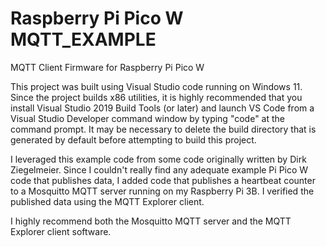 # Raspberry Pi Pico W MQTT_EXAMPLE
MQTT Client Firmware for Raspberry Pi Pico W

This project was built using Visual Studio code running on Windows 11.  Since the project builds x86 utilities, it is highly recommended that you install Visual Studio 2019 Build Tools (or later) and launch VS Code from a Visual Studio Developer command window by typing "code" at the command prompt.  It may be necessary to delete the build directory that is generated by default before attempting to build this project. 

I leveraged this example code from some code originally written by Dirk Ziegelmeier.  Since I couldn't really find any adequate example Pi Pico W code that publishes data, I added code that publishes a heartbeat counter to a Mosquitto MQTT server running on my Raspberry Pi 3B.  I verified the published data using the MQTT Explorer client.

I highly recommend both the Mosquitto MQTT server and the MQTT Explorer client software.
